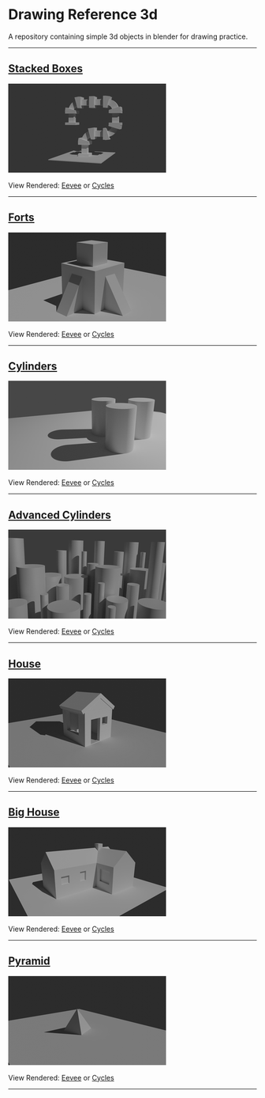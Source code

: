 # Drawing Reference 3d

A repository containing simple 3d objects in blender for drawing practice.

---

<h2>
<a href="https://github.com/rahulsrma26/DrawingReference3D/raw/main/StackedBoxes.blend" download>Stacked Boxes</a>
</h2>

![StackedBoxes](docs/img/StackedBoxes.png)

View Rendered: 
<a href="https://github.com/rahulsrma26/DrawingReference3D/raw/main/docs/renders/eevee/StackedBoxes.png" target="_blank">Eevee</a> or <a href="https://github.com/rahulsrma26/DrawingReference3D/raw/main/docs/renders/cycles/StackedBoxes.png">Cycles</a>

---

<h2>
<a href="https://github.com/rahulsrma26/DrawingReference3D/raw/main/Forts.blend" download>Forts</a>
</h2>

![Forts](docs/img/Forts.png)

View Rendered: <a href="https://github.com/rahulsrma26/DrawingReference3D/raw/main/docs/renders/eevee/Forts.png" target="_blank">Eevee</a> or <a href="https://github.com/rahulsrma26/DrawingReference3D/raw/main/docs/renders/cycles/Forts.png" target="_blank">Cycles</a>

---

<h2>
<a href="https://github.com/rahulsrma26/DrawingReference3D/raw/main/Cylinders.blend" download>Cylinders</a>
</h2>

![Cylinders](docs/img/Cylinders.png)

View Rendered: <a href="https://github.com/rahulsrma26/DrawingReference3D/raw/main/docs/renders/eevee/Cylinders.png" target="_blank">Eevee</a> or <a href="https://github.com/rahulsrma26/DrawingReference3D/raw/main/docs/renders/cycles/Cylinders.png" target="_blank">Cycles</a>

---

<h2>
<a href="https://github.com/rahulsrma26/DrawingReference3D/raw/main/AdvancedCylinders.blend" download>Advanced Cylinders</a>
</h2>

![AdvancedCylinders](docs/img/AdvancedCylinders.png)

View Rendered: <a href="https://github.com/rahulsrma26/DrawingReference3D/raw/main/docs/renders/eevee/AdvancedCylinders.png" target="_blank">Eevee</a> or <a href="https://github.com/rahulsrma26/DrawingReference3D/raw/main/docs/renders/cycles/AdvancedCylinders.png" target="_blank">Cycles</a>

---

<h2>
<a href="https://github.com/rahulsrma26/DrawingReference3D/raw/main/House.blend" download>House</a>
</h2>

![House](docs/img/House.png)

View Rendered: <a href="https://github.com/rahulsrma26/DrawingReference3D/raw/main/docs/renders/eevee/House.png" target="_blank">Eevee</a> or <a href="https://github.com/rahulsrma26/DrawingReference3D/raw/main/docs/renders/cycles/House.png" target="_blank">Cycles</a>

---

<h2>
<a href="https://github.com/rahulsrma26/DrawingReference3D/raw/main/BigHouse.blend" download>Big House</a>
</h2>

![BigHouse](docs/img/BigHouse.png)

View Rendered: <a href="https://github.com/rahulsrma26/DrawingReference3D/raw/main/docs/renders/eevee/BigHouse.png" target="_blank">Eevee</a> or <a href="https://github.com/rahulsrma26/DrawingReference3D/raw/main/docs/renders/cycles/BigHouse.png" target="_blank">Cycles</a>

---

<h2>
<a href="https://github.com/rahulsrma26/DrawingReference3D/raw/main/Pyramid.blend" download>Pyramid</a>
</h2>

![Pyramid](docs/img/Pyramid.png)

View Rendered: <a href="https://github.com/rahulsrma26/DrawingReference3D/raw/main/docs/renders/eevee/Pyramid.png" target="_blank">Eevee</a> or <a href="https://github.com/rahulsrma26/DrawingReference3D/raw/main/docs/renders/cycles/Pyramid.png" target="_blank">Cycles</a>

---